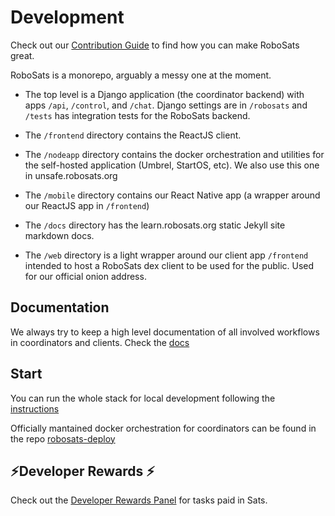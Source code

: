# Development

Check out our [Contribution Guide](https://learn.robosats.org/contribute/) to find how you can make RoboSats great.

RoboSats is a monorepo, arguably a messy one at the moment.
 - The top level is a Django application (the coordinator backend) with apps `/api`, `/control`, and `/chat`. Django settings are in `/robosats` and `/tests` has integration tests for the RoboSats backend.
 - The `/frontend` directory contains the ReactJS client.
 - The `/nodeapp` directory contains the docker orchestration and utilities for the self-hosted application (Umbrel, StartOS, etc). We also use this one in unsafe.robosats.org

 - The `/mobile` directory contains our React Native app (a wrapper around our ReactJS app in `/frontend`)
 - The `/docs` directory has the learn.robosats.org static Jekyll site markdown docs.
 - The `/web` directory is a light wrapper around our client app `/frontend` intended to host a RoboSats dex client to be used for the public. Used for our official onion address.

## Documentation

We always try to keep a high level documentation of all involved workflows in coordinators and clients. Check the [docs](/development/docs.md)

## Start

You can run the whole stack for local development following the [instructions](/development/setup.md)

Officially mantained docker orchestration for coordinators can be found in the repo [robosats-deploy](https://github.com/RoboSats/robosats-deploy)

## ⚡Developer Rewards ⚡
Check out the [Developer Rewards Panel](https://github.com/users/Reckless-Satoshi/projects/2/views/5) for tasks paid in Sats.

